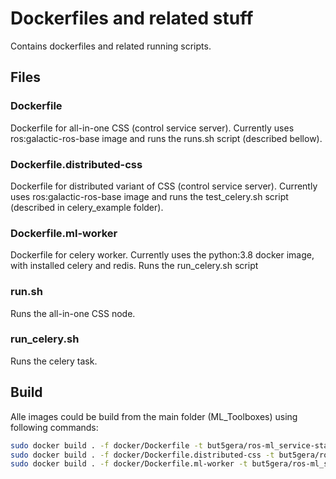 # Dockerfiles and related stuff

Contains dockerfiles and related running scripts.


## Files

### Dockerfile

Dockerfile for all-in-one CSS (control service server). Currently uses ros:galactic-ros-base image and runs the runs.sh script (described bellow).


### Dockerfile.distributed-css

Dockerfile for distributed variant of CSS (control service server). Currently uses ros:galactic-ros-base image and runs the test_celery.sh script (described in celery_example folder).

### Dockerfile.ml-worker

Dockerfile for celery worker. Currently uses the python:3.8 docker image, with installed celery and redis. Runs the run_celery.sh script

### run.sh

Runs the all-in-one CSS node.

### run_celery.sh

Runs the celery task.

## Build

Alle images could be build from the main folder (ML_Toolboxes) using following commands:

```bash
sudo docker build . -f docker/Dockerfile -t but5gera/ros-ml_service-standalone:latest
sudo docker build . -f docker/Dockerfile.distributed-css -t but5gera/ros-ml_service-distributed_interface:latest
sudo docker build . -f docker/Dockerfile.ml-worker -t but5gera/ros-ml_service-distributed_worker:latest
```

